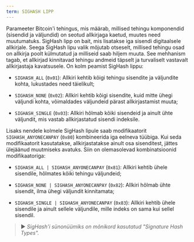 ```yaml
---
term: SIGHASH LIPP
---
```


Parameeter Bitcoin'i tehingus, mis määrab, millised tehingu komponendid (sisendid ja väljundid) on seotud allkirjaga kaetud, muutes need muutumatuks. SigHash lipp on bait, mis lisatakse iga sisendi digitaalsele allkirjale. Seega SigHash lipu valik mõjutab otseselt, millised tehingu osad on allkirja poolt külmutatud ja milliseid saab hiljem muuta. See mehhanism tagab, et allkirjad kinnitavad tehingu andmeid täpselt ja turvaliselt vastavalt allkirjastaja kavatsusele. On kolm peamist SigHash lippu:

- `SIGHASH_ALL` (`0x01`): Allkiri kehtib kõigi tehingu sisendite ja väljundite kohta, lukustades need täielikult;

- `SIGHASH_NONE` (`0x02`): Allkiri kehtib kõigi sisendite, kuid mitte ühegi väljundi kohta, võimaldades väljundeid pärast allkirjastamist muuta;

- `SIGHASH_SINGLE` (`0x03`): Allkiri hõlmab kõiki sisendeid ja ainult ühte väljundit, mis vastab allkirjastatud sisendi indeksile.

Lisaks nendele kolmele SigHash lipule saab modifikaatorit `SIGHASH_ANYONECANPAY` (`0x80`) kombineerida iga eelneva tüübiga. Kui seda modifikaatorit kasutatakse, allkirjastatakse ainult osa sisenditest, jättes ülejäänud muutmiseks avatuks. Siin on olemasolevad kombinatsioonid modifikaatoriga:

- `SIGHASH_ALL | SIGHASH_ANYONECANPAY` (`0x81`): Allkiri kehtib ühele sisendile, hõlmates kõiki tehingu väljundeid;

- `SIGHASH_NONE | SIGHASH_ANYONECANPAY` (`0x82`): Allkiri hõlmab ühte sisendit, ilma ühegi väljundit kinnitamata;

- `SIGHASH_SINGLE | SIGHASH_ANYONECANPAY` (`0x83`): Allkiri kehtib ühele sisendile ja ainult sellele väljundile, mille indeks on sama kui sellel sisendil.

> ► *SigHash'i sünonüümiks on mõnikord kasutatud "Signature Hash Types".*